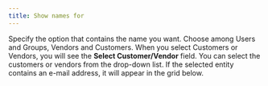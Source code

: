 ```yaml
---
title: Show names for
---
```



Specify the option that contains the name you want. Choose among Users  and Groups, Vendors and Customers. When you select Customers or Vendors,  you will see the **Select Customer/Vendor**  field. You can select the customers or vendors from the drop-down list.  If the selected entity contains an e-mail address, it will appear in the  grid below.
